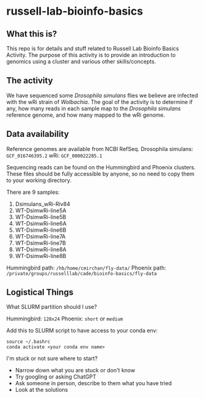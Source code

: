 # russell-lab-bioinfo-basics

## What this is?
This repo is for details and stuff related to Russell Lab Bioinfo Basics Activity.
The purpose of this activity is to provide an introduction to genomics using a cluster and various other skills/concepts.

## The activity
We have sequenced some _Drosophila simulans_ flies we believe are infected with the wRi strain of _Wolbachia_. The goal of the activity is to determine if any, how many reads in each sample map to the _Drosophila simulans_ reference genome, and how many mapped to the wRi genome.

## Data availability
Reference genomes are available from NCBI RefSeq.
Drosophila simulans: `GCF_016746395.2`
wRi: `GCF_000022285.1`

Sequencing reads can be found on the Hummingbird and Phoenix clusters. These files should be fully accessible by anyone, so no need to copy them to your working directory.

There are 9 samples:
1. Dsimulans_wRi-Riv84
2. WT-DsimwRi-line5A
3. WT-DsimwRi-line5B
4. WT-DsimwRi-line6A
5. WT-DsimwRi-line6B
6. WT-DsimwRi-line7A
7. WT-DsimwRi-line7B
8. WT-DsimwRi-line8A
9. WT-DsimwRi-line8B 


Hummingbird path: `/hb/home/cmirchan/fly-data/`
Phoenix path: `/private/groups/russelllab/cade/bioinfo-basics/fly-data`

## Logistical Things
What SLURM partition should I use?

Hummingbird: `128x24`
Phoenix: `short` or `medium`

Add this to SLURM script to have access to your conda env:
```
source ~/.bashrc
conda activate <your conda env name> 
```

I'm stuck or not sure where to start?
- Narrow down what you are stuck or don't know
- Try googling or asking ChatGPT
- Ask someone in person, describe to them what you have tried
- Look at the solutions

